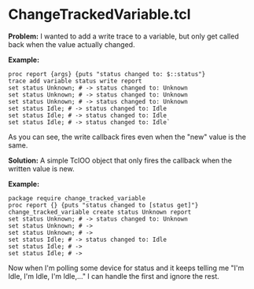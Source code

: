 # ChangeTrackedVariable.tcl
**Problem:**
I wanted to add a write trace to a variable, but only get called back when the value actually changed.

**Example:**
```
proc report {args} {puts "status changed to: $::status"}
trace add variable status write report
set status Unknown; # -> status changed to: Unknown
set status Unknown; # -> status changed to: Unknown
set status Unknown; # -> status changed to: Unknown
set status Idle; # -> status changed to: Idle
set status Idle; # -> status changed to: Idle
set status Idle; # -> status changed to: Idle`
```
As you can see, the write callback fires even when the "new" value is the same.

**Solution:**
A simple TclOO object that only fires the callback when the written value is new.

**Example:**

```
package require change_tracked_variable
proc report {} {puts "status changed to [status get]"}
change_tracked_variable create status Unknown report
set status Unknown; # -> status changed to: Unknown
set status Unknown; # ->
set status Unknown; # ->
set status Idle; # -> status changed to: Idle
set status Idle; # ->
set status Idle; # ->
```
Now when I'm polling some device for status and it keeps telling me "I'm Idle, I'm Idle, I'm Idle,..." I can handle the first and ignore the rest.
